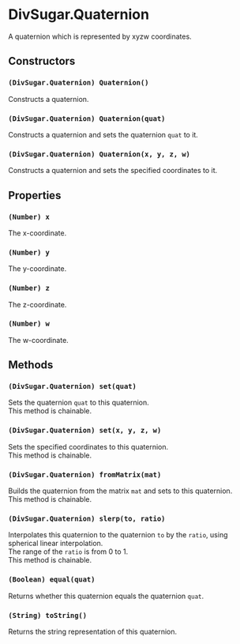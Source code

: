 DivSugar.Quaternion
===================

A quaternion which is represented by xyzw coordinates.

Constructors
------------

### `(DivSugar.Quaternion) Quaternion()`
Constructs a quaternion.

### `(DivSugar.Quaternion) Quaternion(quat)`
Constructs a quaternion and sets the quaternion `quat` to it.

### `(DivSugar.Quaternion) Quaternion(x, y, z, w)`
Constructs a quaternion and sets the specified coordinates to it.

Properties
----------

### `(Number) x`
The x-coordinate.

### `(Number) y`
The y-coordinate.

### `(Number) z`
The z-coordinate.

### `(Number) w`
The w-coordinate.

Methods
-------

### `(DivSugar.Quaternion) set(quat)`
Sets the quaternion `quat` to this quaternion.  
This method is chainable.

### `(DivSugar.Quaternion) set(x, y, z, w)`
Sets the specified coordinates to this quaternion.  
This method is chainable.

### `(DivSugar.Quaternion) fromMatrix(mat)`
Builds the quaternion from the matrix `mat` and sets to this quaternion.  
This method is chainable.

### `(DivSugar.Quaternion) slerp(to, ratio)`
Interpolates this quaternion to the quaternion `to` by the `ratio`, using spherical linear interpolation.  
The range of the `ratio` is from 0 to 1.  
This method is chainable.

### `(Boolean) equal(quat)`
Returns whether this quaternion equals the quaternion `quat`.

### `(String) toString()`
Returns the string representation of this quaternion.
